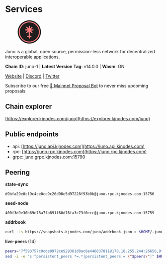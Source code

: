 # Services

<figure><img src="https://raw.githubusercontent.com/kj89/cosmos-images/main/logos/juno.png" alt=""><figcaption></figcaption></figure>

Juno is a global, open source, permission-less  network for decentralized interoperable applications.

**Chain ID**: juno-1 | **Latest Version Tag**: v14.0.0 | **Wasm**: ON

[Website](https://www.junonetwork.io) | [Discord](https://discord.gg/qJxgUSGHbb) | [Twitter](https://twitter.com/JunoNetwork)



Subscribe to our free [🤖 Mainnet Proposal Bot](https://t.me/kjnodes_proposal_bot) to never miss upcoming proposals


## Chain explorer
[https://explorer.kjnodes.com/juno](https://explorer.kjnodes.com/juno)

## Public endpoints

* api: [https://juno.api.kjnodes.com](https://juno.api.kjnodes.com)
* rpc: [https://juno.rpc.kjnodes.com](https://juno.rpc.kjnodes.com)
* grpc: juno.grpc.kjnodes.com:15790

## Peering

**state-sync**

```text
d9bfa29e0cf9c4ce0cc9c26d98e5d97228f93b0b@juno.rpc.kjnodes.com:15756
```

**seed-node**

```text
400f3d9e30b69e78a7fb891f60d76fa3c73f0ecc@juno.rpc.kjnodes.com:15759
```

**addrbook**
```bash
curl -Ls https://snapshots.kjnodes.com/juno/addrbook.json > $HOME/.juno/config/addrbook.json
```

**live-peers** (14)
```bash
peers="7f593757c0cde8972ce929381d8ac8e446837811@178.18.255.244:26656,9f8cd938d81d4232517ac1d29bd1510e3aac5ce4@146.59.52.95:33095,ca62ff6f732fcd391f1d9ef0630161cb595c7f4d@185.119.118.115:2000,d83892be2e6efc38e255943ce86ae8229d2aee90@178.128.220.188:26656,df3001e7402d763e9e762592df3d32dbbe72edd0@74.118.140.21:26656,5292be1e0829141ce28e01de3234a2060d592802@198.244.176.186:36656,b493c0311160cb6c00f483b2b10ff1e9968a73a5@65.108.122.246:26716,155de67d7cd7f63c7aa070b9f99ab806736ba124@74.96.207.58:25656,a6955453548eb1bcaf1edaabc171b6c3bef2ff37@95.216.4.104:6006,86bc38c6148fac78e8fa4ffa567b6ca444c4e7e2@88.198.47.84:26656,fff4bfc18221feae05a92f54faa32dd2492d1c70@168.119.50.205:36656,60493cb0f123f7717bfcb4432539a0a37a02df97@65.108.64.5:26656,8f3cbef6dc58d31bb70655d3d3c40d66d4744033@137.184.32.93:26656,d9bfa29e0cf9c4ce0cc9c26d98e5d97228f93b0b@65.109.88.38:15756"
sed -i -e "s|^persistent_peers *=.*|persistent_peers = \"$peers\"|" $HOME/.juno/config/config.toml
```
